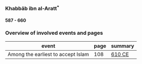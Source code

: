 ### Khabbāb ibn al-Arattؓ
#### 587 - 660

### Overview of involved events and pages

event | page | summary
-|-|-
Among the earliest to accept Islam | 108 | [610 CE](../events/0610_Dawn_of_prophethood)
